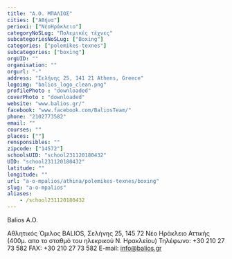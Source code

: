 ```yaml
---
title: "Α.Ο. ΜΠΑΛΙΟΣ"
cities: ["Αθήνα"]
perioxi: ["ΝέοΗράκλειο"]
categoryNoSLug: "Πολεμικές τέχνες"
subcategoriesNoSLug: ["Boxing"]
categories: ["polemikes-texnes"]
subcategories: ["boxing"]
orgUID: ""
organisation: ""
orgurl: "-"
address: "Σελήνης 25, 141 21 Athens, Greece"
logoimg: "balios_logo_clean.png"
profilePhoto : "downloaded"
coverPhoto : "downloaded"
website: "www.balios.gr/"
facebook: "www.facebook.com/BaliosTeam/"
phone: "2102773582"
email: ""
courses: ""
places: [""]
rensponsibles: ""
zipcode: ["14572"]
schoolsUID: "school231120180432"
UID: "school231120180432"
latitude: ""
longitude: ""
url: "a-o-mpalios/athina/polemikes-texnes/boxing"
slug: "a-o-mpalios"
aliases:
    - /school231120180432
---
```



Balios A.O.

Αθλητικός Όμιλος BALIOS, Σελήνης 25, 145 72 Νέο Ηράκλειο Αττικής (400μ. απο το σταθμό του ηλεκρικού Ν. Ηρακλείου) Τηλέφωνο: +30 210 27 73 582 FAX: +30 210 27 73 582 E-mail: info@balios.gr